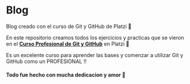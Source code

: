 # Blog
Blog creado con el curso de Git y GitHub de Platzi 💚

En este repositorio creamos todos los ejercicios y practicas que se vieron en el 
[**Curso Profesional de Git y GitHub**](https://platzi.com/clases/1557-git-github/19977-readmemd-es-una-excelente-practica/ "README.md") en Platzi 💚

Es un excelente curso para aprender las bases y comenzar a utilizar Git y GitHub como un PROFESIONAL !!

#### Todo fue hecho con mucha dedicacion y amor 💚
